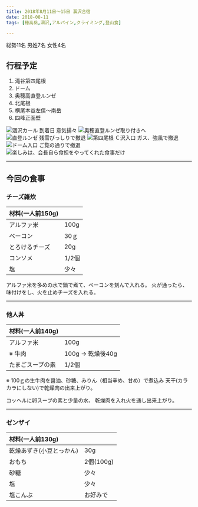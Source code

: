 ```yaml
---
title: 2018年8月11日〜15日 涸沢合宿
date: 2018-08-11
tags: [穂高岳,涸沢,アルパイン,クライミング,登山食]

---
```


総勢11名
男姓7名
女性4名

## 行程予定

1. 滝谷第四尾根
2. ドーム
3. 奥穂高直登ルンゼ
4. 北尾根
5. 横尾本谷左俣～南岳
6. 四峰正面壁

![涸沢カール<br>到着日<br>意気揚々](/2018/08/11/20180811/1.png)
![奥穂直登ルンゼ取り付きへ](/2018/08/11/20180811/2.png)
![直登ルンゼ<br>残雪びっしりで撤退](/2018/08/11/20180811/3.png)
![第四尾根<br>Ｃ沢入口<br>ガス、強風で撤退](/2018/08/11/20180811/4.png)
![ドーム入口<br>ご覧の通りで撤退](/2018/08/11/20180811/5.png)
![楽しみは、会長自ら食担をやってくれた食事だけ](/2018/08/11/20180811/6.png)

***

## 今回の食事

### チーズ雑炊


| 材料(一人前150g) |  |
|:---|:---|
|アルファ米 | 100g|
|ベーコン | 30ｇ|
|とろけるチーズ | 20g|
|コンソメ | 1/2個|
|塩 | 少々|

アルファ米を多めの水で鍋で煮て、ベーコンを刻んで入れる。
火が通ったら、味付けをし、火を止めチーズを入れる。

***

### 他人丼

| 材料(一人前140g) |  |
|:---|:---|
|アルファ米 | 100g|
|※ 牛肉 | 100g → 乾燥後40g |
| たまごスープの素 | 1/2個 |

※ 100ｇの生牛肉を醤油、砂糖、みりん（相当辛め、甘め）で煮込み
天干(カラカラにしない)で乾燥肉の出来上がり。

コッヘルに卵スープの素と少量の水、
乾燥肉を入れ火を通し出来上がり。

***

### ゼンザイ

| 材料(一人前130g) |  |
|:---|:---|
|乾燥あずき(小豆とっかん) | 30g|
|おもち | 2個(100g) |
|砂糖 | 少々 |
|塩 | 少々 |
|塩こんぶ | お好みで  |

